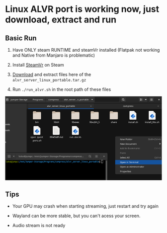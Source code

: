 # Linux ALVR port is working now, just download, extract and run

## Basic Run

1. Have ONLY steam RUNTIME and steamVr installed (Flatpak not working and Native from Manjaro is problematic)

2. Install [SteamVr](https://store.steampowered.com/app/250820/SteamVR/) on Steam

3. [Download](https://github.com/alvr-org/ALVR/releases) and extract files here of the `alvr_server_linux_portable.tar.gz` 

4. Run `./run_alvr.sh` in the root path of these files

![](screenshots/Screenshot-20220505205028-1005x539.png)
 

## Tips

- Your GPU may crash when starting streaming, just restart and try again

- Wayland can be more stable, but you can't acess your screen.

- Audio stream is not ready